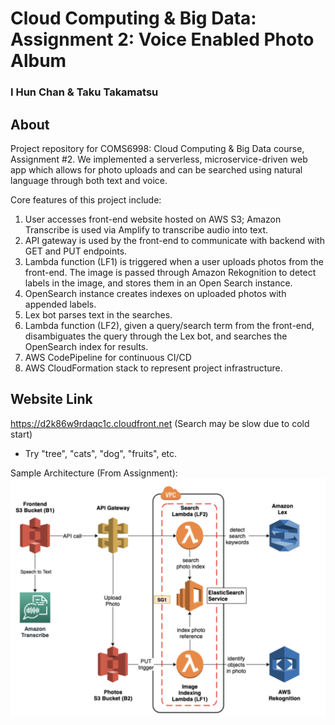 # Cloud Computing & Big Data: Assignment 2: Voice Enabled Photo Album #
### I Hun Chan & Taku Takamatsu ###

## About ##

Project repository for COMS6998: Cloud Computing & Big Data course, Assignment #2. We implemented a serverless, microservice-driven web app which allows for photo uploads and can be searched using natural language through both text and voice.

Core features of this project include:
1. User accesses front-end website hosted on AWS S3; Amazon Transcribe is used via Amplify to transcribe audio into text.
2. API gateway is used by the front-end to communicate with backend with GET and PUT endpoints.
3. Lambda function (LF1) is triggered when a user uploads photos from the front-end. The image is passed through Amazon Rekognition to detect labels in the image, and stores them in an Open Search instance.
4. OpenSearch instance creates indexes on uploaded photos with appended labels.
5. Lex bot parses text in the searches.
6. Lambda function (LF2), given a query/search term from the front-end, disambiguates the query through the Lex bot, and searches the OpenSearch index for results.
7. AWS CodePipeline for continuous CI/CD
8. AWS CloudFormation stack to represent project infrastructure.

## Website Link ##
https://d2k86w9rdaqc1c.cloudfront.net (Search may be slow due to cold start) 
- Try "tree", "cats", "dog", "fruits", etc. 

Sample Architecture (From Assignment): 
<img src="voice-enabled-photo-search-architecture.jpg" />

